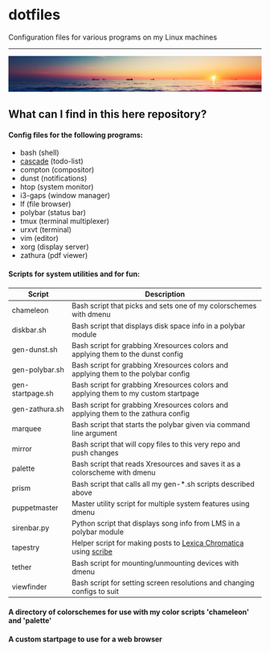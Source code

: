 # dotfiles

Configuration files for various programs on my Linux machines

------------------------------------------------------------------------------

![Lovely Sunset](masthead.jpg)

## What can I find in this here repository?

#### Config files for the following programs:

- bash (shell)
- [cascade](https://github.com/Nynergy/cascade) (todo-list)
- compton (compositor)
- dunst (notifications)
- htop (system monitor)
- i3-gaps (window manager)
- lf (file browser)
- polybar (status bar)
- tmux (terminal multiplexer)
- urxvt (terminal)
- vim (editor)
- xorg (display server)
- zathura (pdf viewer)

#### Scripts for system utilities and for fun:

Script | Description
-------|------------
chameleon | Bash script that picks and sets one of my colorschemes with dmenu
diskbar.sh | Bash script that displays disk space info in a polybar module
gen-dunst.sh | Bash script for grabbing Xresources colors and applying them to the dunst config
gen-polybar.sh | Bash script for grabbing Xresources colors and applying them to the polybar config
gen-startpage.sh | Bash script for grabbing Xresources colors and applying them to my custom startpage
gen-zathura.sh | Bash script for grabbing Xresources colors and applying them to the zathura config
marquee | Bash script that starts the polybar given via command line argument
mirror | Bash script that will copy files to this very repo and push changes
palette | Bash script that reads Xresources and saves it as a colorscheme with dmenu
prism | Bash script that calls all my gen-\*.sh scripts described above
puppetmaster | Master utility script for multiple system features using dmenu
sirenbar.py | Python script that displays song info from LMS in a polybar module
tapestry | Helper script for making posts to [Lexica Chromatica](https://lexicachromatica.xyz) using [scribe](https://github.com/Nynergy/scribe)
tether | Bash script for mounting/unmounting devices with dmenu
viewfinder | Bash script for setting screen resolutions and changing configs to suit

#### A directory of colorschemes for use with my color scripts 'chameleon' and 'palette'

#### A custom startpage to use for a web browser
